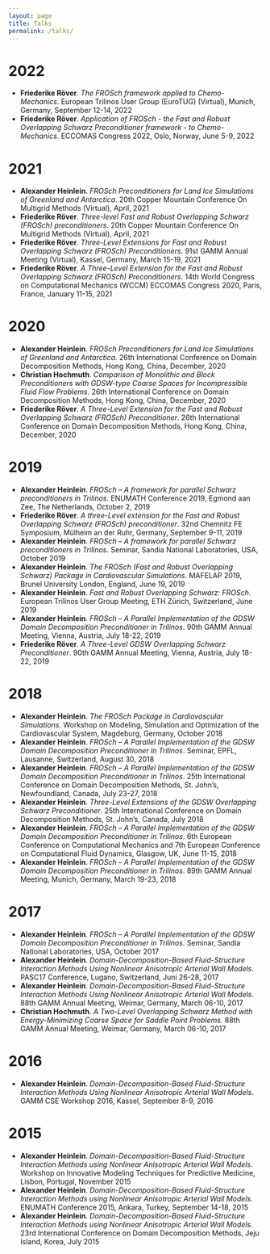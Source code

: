 ```yaml
---
layout: page
title: Talks
permalink: /talks/
---
```

# 2022 
+ **Friederike Röver**. *The FROSch framework applied to Chemo-Mechanics*. European Trilinos User Group (EuroTUG) (Virtual), Munich, Germany, September 12-14, 2022
+ **Friederike Röver**. *Application of FROSch - the Fast and Robust Overlapping Schwarz Preconditioner framework - to Chemo-Mechanics*. ECCOMAS Congress 2022, Oslo, Norway, June 5-9, 2022
# 2021
+ **Alexander Heinlein**. *FROSch Preconditioners for Land Ice Simulations of Greenland and Antarctica*. 20th Copper Mountain Conference On Multigrid Methods (Virtual), April, 2021
+ **Friederike Röver**. *Three-level Fast and Robust Overlapping Schwarz (FROSch) preconditioners*. 20th Copper Mountain Conference On Multigrid Methods (Virtual), April, 2021
+  **Friederike Röver**. *Three-Level Extensions for Fast and Robust Overlapping Schwarz (FROSch) Preconditioners*. 91st GAMM Annual Meeting (Virtual), Kassel, Germany, March 15-19, 2021
+ **Friederike Röver**. *A Three-Level Extension for the Fast and Robust Overlapping Schwarz (FROSch) Preconditioners*. 14th World Congress on Computational Mechanics (WCCM) ECCOMAS Congress 2020, Paris, France, January 11-15, 2021

# 2020

+ **Alexander Heinlein**. *FROSch Preconditioners for Land Ice Simulations of Greenland and Antarctica*. 26th International Conference on Domain Decomposition Methods, Hong Kong, China, December, 2020
+ **Christian Hochmuth**. *Comparison of Monolithic and Block Preconditioners with GDSW-type Coarse Spaces for Incompressible Fluid Flow Problems*. 26th International Conference on Domain Decomposition Methods, Hong Kong, China, December, 2020
+ **Friederike Röver**. *A Three-Level Extension for the Fast and Robust Overlapping Schwarz (FROSch) Preconditioner*. 26th International Conference on Domain Decomposition Methods, Hong Kong, China, December, 2020

# 2019

+ **Alexander Heinlein**. *FROSch – A framework for parallel Schwarz preconditioners in Trilinos*. ENUMATH Conference 2019, Egmond aan Zee, The Netherlands, October 2, 2019
+ **Friederike Röver**. *A three-Level extension for the Fast and Robust Overlapping Schwarz (FROSch) preconditioner*. 32nd Chemnitz FE Symposium, Mülheim an der Ruhr, Germany, September 9-11, 2019
+ **Alexander Heinlein**. *FROSch – A framework for parallel Schwarz preconditioners in Trilinos*. Seminar, Sandia National Laboratories, USA, October 2019
+ **Alexander Heinlein**. *The FROSch (Fast and Robust Overlapping Schwarz) Package in Cardiovascular Simulations*. MAFELAP 2019, Brunel University London, England, June 19, 2019
+ **Alexander Heinlein**. *Fast and Robust Overlapping Schwarz: FROSch*. European Trilinos User Group Meeting, ETH Zürich, Switzerland, June 2019
+ **Alexander Heinlein**. *FROSch – A Parallel Implementation of the GDSW Domain Decomposition Preconditioner in Trilinos*. 90th GAMM Annual Meeting, Vienna, Austria, July 18-22, 2019
+ **Friederike Röver**. *A Three-Level GDSW Overlapping Schwarz Preconditioner*. 90th GAMM Annual Meeting, Vienna, Austria, July 18-22, 2019

# 2018

+ **Alexander Heinlein**. *The FROSch Package in Cardiovascular Simulations*. Workshop on Modeling, Simulation and Optimization of the Cardiovascular System, Magdeburg, Germany, October 2018
+ **Alexander Heinlein**. *FROSch – A Parallel Implementation of the GDSW Domain Decomposition Preconditioner in Trilinos*. Seminar, EPFL, Lausanne, Switzerland, August 30, 2018
+ **Alexander Heinlein**. *FROSch – A Parallel Implementation of the GDSW Domain Decomposition Preconditioner in Trilinos*. 25th International Conference on Domain Decomposition Methods, St. John’s, Newfoundland, Canada, July 23-27, 2018
+ **Alexander Heinlein**. *Three-Level Extensions of the GDSW Overlapping Schwarz Preconditioner*. 25th International Conference on Domain Decomposition Methods, St. John’s, Canada, July 2018
+ **Alexander Heinlein**. *FROSch – A Parallel Implementation of the GDSW Domain Decomposition Preconditioner in Trilinos*. 6th European Conference on Computational Mechanics and 7th European Conference on Computational Fluid Dynamics, Glasgow, UK, June 11-15, 2018
+ **Alexander Heinlein**. *FROSch – A Parallel Implementation of the GDSW Domain Decomposition Preconditioner in Trilinos*. 89th GAMM Annual Meeting, Munich, Germany, March 19-23, 2018

# 2017

+ **Alexander Heinlein**. *FROSch – A Parallel Implementation of the GDSW Domain Decomposition Preconditioner in Trilinos*. Seminar, Sandia National Laboratories, USA, October 2017
+ **Alexander Heinlein**. *Domain-Decomposition-Based Fluid-Structure Interaction Methods Using Nonlinear Anisotropic Arterial Wall Models*. PASC17 Conference, Lugano, Switzerland, Juni 26-28, 2017
+ **Alexander Heinlein**. *Domain-Decomposition-Based Fluid-Structure Interaction Methods Using Nonlinear Anisotropic Arterial Wall Models*. 88th GAMM Annual Meeting, Weimar, Germany, March 06-10, 2017
+ **Christian Hochmuth**. *A Two-Level Overlapping Schwarz Method with Energy-Minimizing Coarse Space for Saddle Point Problems*. 88th GAMM Annual Meeting, Weimar, Germany, March 06-10, 2017


# 2016

+ **Alexander Heinlein**. *Domain-Decomposition-Based Fluid-Structure Interaction Methods Using Nonlinear Anisotropic Arterial Wall Models*. GAMM CSE Workshop 2016, Kassel, September 8-9, 2016

# 2015

+ **Alexander Heinlein**. *Domain-Decomposition-Based Fluid-Structure Interaction Methods using Nonlinear Anisotropic Arterial Wall Models*. Workshop on Innovative Modeling Techniques for Predictive Medicine, Lisbon, Portugal, November 2015
+ **Alexander Heinlein**. *Domain-Decomposition-Based Fluid-Structure Interaction Methods using Nonlinear Anisotropic Arterial Wall Models*. ENUMATH Conference 2015, Ankara, Turkey, September 14-18, 2015
+ **Alexander Heinlein**. *Domain-Decomposition-Based Fluid-Structure Interaction Methods using Nonlinear Anisotropic Arterial Wall Models*. 23rd International Conference on Domain Decomposition Methods, Jeju Island, Korea, July 2015
